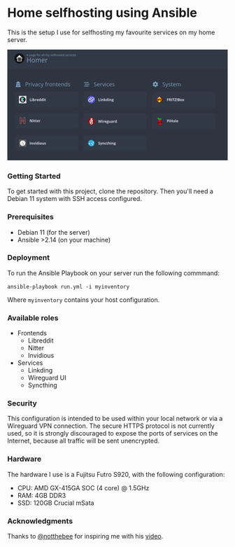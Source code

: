 # Home selfhosting using Ansible
This is the setup I use for selfhosting my favourite services on my home server.

![Homer homepage](.github/homer.png)

### Getting Started
To get started with this project, clone the repository.
Then you'll need a Debian 11 system with SSH access configured.

### Prerequisites

- Debian 11 (for the server)
- Ansible >2.14 (on your machine)

### Deployment
To run the Ansible Playbook on your server run the following commmand:
```
ansible-playbook run.yml -i myinventory
```
Where `myinventory` contains your host configuration.

### Available roles
- Frontends
    - Libreddit
    - Nitter
    - Invidious
- Services
    - Linkding
    - Wireguard UI
    - Syncthing

### Security
This configuration is intended to be used within your local network or via a Wireguard VPN connection.
The secure HTTPS protocol is not currently used, so it is strongly discouraged to expose the ports of services on the Internet, because all traffic will be sent unencrypted.

### Hardware
The hardware I use is a Fujitsu Futro S920, with the following configuration:
- CPU: AMD GX-415GA SOC (4 core) @ 1.5GHz
- RAM: 4GB DDR3
- SSD: 120GB Crucial mSata 

### Acknowledgments
Thanks to [@notthebee](https://github.com/notthebee) for inspiring me with his [video](https://www.youtube.com/watch?v=f5jNJDaztqk).
